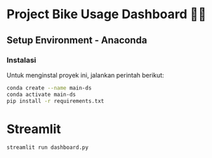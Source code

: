 # Project Bike Usage Dashboard 🚴🏻
## Setup Environment - Anaconda 
### Instalasi
Untuk menginstal proyek ini, jalankan perintah berikut:
```bash
conda create --name main-ds
conda activate main-ds
pip install -r requirements.txt
```
# Streamlit
```bash
streamlit run dashboard.py
```

